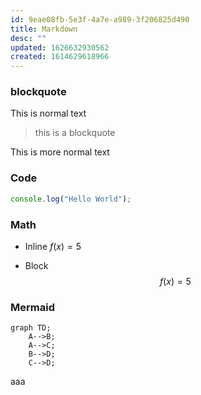 ```yaml
---
id: 9eae08fb-5e3f-4a7e-a989-3f206825d490
title: Markdown
desc: ""
updated: 1626632930562
created: 1614629618966
---
```


### blockquote

This is normal text

> this is a blockquote

This is more normal text

### Code

```js
console.log("Hello World");
```

### Math

- Inline $f(x) = 5$


- Block
$$
f(x) = 5
$$


### Mermaid

```mermaid
graph TD;
    A-->B;
    A-->C;
    B-->D;
    C-->D;
```
aaa
